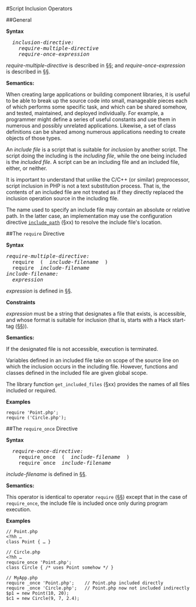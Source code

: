 #Script Inclusion Operators

##General

**Syntax**

<pre>
  <i>inclusion-directive:</i>
    <i>require-multiple-directive</i>
    <i>require-once-expression</i>
</pre>

*require-multiple-directive* is described in [§§](12-script-inclusion.md#the-require-directive); and
*require-once-expression* is described in [§§](12-script-inclusion.md#the-require_once-directive).

**Semantics:**

When creating large applications or building component libraries, it is
useful to be able to break up the source code into small, manageable
pieces each of which performs some specific task, and which can be
shared somehow, and tested, maintained, and deployed individually. For
example, a programmer might define a series of useful constants and use
them in numerous and possibly unrelated applications. Likewise, a set of
class definitions can be shared among numerous applications needing to
create objects of those types.

An *include file* is a script that is suitable for *inclusion* by
another script. The script doing the including is the *including file*,
while the one being included is the *included file*. A script can be an
including file and an included file, either, or neither.

It is important to understand that unlike the C/C++ (or similar)
preprocessor, script inclusion in PHP is not a text substitution
process. That is, the contents of an included file are not treated as if
they directly replaced the inclusion operation source in the including
file.

The name used to specify an include file may contain an absolute or
relative path. In the latter case, an implementation may use the
configuration directive
[`include_path`](http://docs.hhvm.com/manual/en/ini.core.php#ini.include-path)
(§xx) to resolve the include file's location.

##The `require` Directive

**Syntax**

<pre>
<i>require-multiple-directive:</i>
  require  (  <i>include-filename</i>  )
  require  <i>include-filename</i>
<i>include-filename:</i>
  <i>expression</i>
</pre>

*expression* is defined in [§§](10-expressions.md#yield-operator).

**Constraints**

*expression* must be a string that designates a file that exists, is accessible, and whose format is suitable for inclusion (that is, starts with a Hack start-tag ([§§](04-basic-concepts.md#program-structure))).

**Semantics:**

If the designated file is not accessible, execution is terminated.

Variables defined in an included file take on scope of the source line on which the inclusion occurs in the including file. However, functions and classes defined in the included file are given global scope.

The library function `get_included_files` (§xx) provides the names of
all files included or required.

**Examples**

```Hack
require 'Point.php';
require ('Circle.php');
```

##The `require_once` Directive

**Syntax**

<pre>
  <i>require-once-directive:</i>
    require_once  (  <i>include-filename</i>  )
    require_once  <i>include-filename</i>
</pre>

*include-filename* is defined in [§§](12-script-inclusion.md#the-require-directive).   

**Semantics:**

This operator is identical to operator `require` ([§§](12-script-inclusion.md#the-require-directive)) except that in
the case of `require_once`, the include file is included once only during
program execution.

**Examples**

```Hack
// Point.php
<?hh …
class Point { … }

// Circle.php
<?hh …
require_once 'Point.php';
class Circle { /* uses Point somehow */ }

// MyApp.php
require _once 'Point.php';    // Point.php included directly
require _once 'Circle.php';   // Point.php now not included indirectly
$p1 = new Point(10, 20);
$c1 = new Circle(9, 7, 2.4);
```
